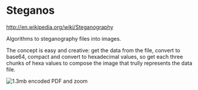 Steganos
=======
http://en.wikipedia.org/wiki/Steganography

Algorithms to steganography files into images.

The concept is easy and creative: get the data from the file, convert to base64, compact and convert to hexadecimal values, so get each three chunks of hexa values to compose the image that trully represents the data file.

![1.3mb encoded PDF and zoom](https://raw.github.com/rafapolo/steganos/master/sample.png)